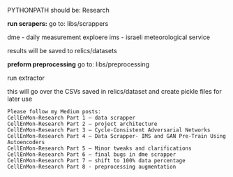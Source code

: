 PYTHONPATH should be: Research


**run scrapers:**
go to: libs/scrappers

dme - daily measurement exploere
ims - israeli meteorological service

results will be saved to relics/datasets

**preform preprocessing**
go to: libs/preprocessing

run extractor

this will go over the CSVs saved in relics/dataset
and create pickle files for later use


~~~
Please follow my Medium posts:
CellEnMon-Research Part 1 — data scrapper
CellEnMon-Research Part 2 — project architecture
CellEnMon-Research Part 3 — Cycle-Consistent Adversarial Networks
CellEnMon-Research Part 4 — Data Scrapper- IMS and GAN Pre-Train Using Autoencoders
CellEnMon-Research Part 5 — Minor tweaks and clarifications
CellEnMon-Research Part 6 — final bugs in dme scrapper
CellEnMon-Research Part 7 — shift to 100% data percentage
CellEnMon-Research Part 8 - preprocessing augmentation
